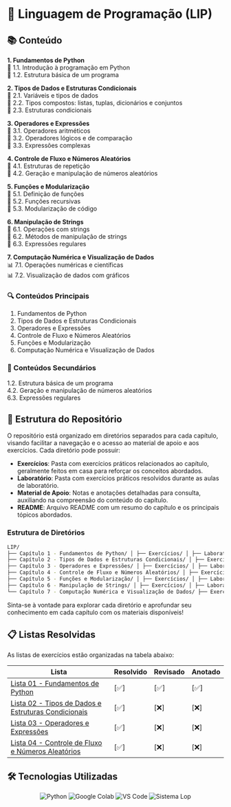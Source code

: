 # 🐍 Linguagem de Programação (LIP)

## 📚 Conteúdo

**1. Fundamentos de Python**  
📖 1.1. Introdução à programação em Python  
📖 1.2. Estrutura básica de um programa  

**2. Tipos de Dados e Estruturas Condicionais**  
📑 2.1. Variáveis e tipos de dados  
📑 2.2. Tipos compostos: listas, tuplas, dicionários e conjuntos  
📑 2.3. Estruturas condicionais  

**3. Operadores e Expressões**  
🧩 3.1. Operadores aritméticos  
🧩 3.2. Operadores lógicos e de comparação  
🧩 3.3. Expressões complexas  

**4. Controle de Fluxo e Números Aleatórios**  
🧱 4.1. Estruturas de repetição  
🧱 4.2. Geração e manipulação de números aleatórios  

**5. Funções e Modularização**  
🔧 5.1. Definição de funções  
🔧 5.2. Funções recursivas  
🔧 5.3. Modularização de código  

**6. Manipulação de Strings**  
📂 6.1. Operações com strings  
📂 6.2. Métodos de manipulação de strings  
📂 6.3. Expressões regulares  

**7. Computação Numérica e Visualização de Dados**  
📊 7.1. Operações numéricas e científicas  
📊 7.2. Visualização de dados com gráficos  

### 🔍 Conteúdos Principais
1. Fundamentos de Python  
2. Tipos de Dados e Estruturas Condicionais  
3. Operadores e Expressões  
4. Controle de Fluxo e Números Aleatórios  
5. Funções e Modularização  
7. Computação Numérica e Visualização de Dados  

### 🚨 Conteúdos Secundários
1.2. Estrutura básica de um programa  
4.2. Geração e manipulação de números aleatórios  
6.3. Expressões regulares  

## 📂 Estrutura do Repositório

O repositório está organizado em diretórios separados para cada capítulo, visando facilitar a navegação e o acesso ao material de apoio e aos exercícios. Cada diretório pode possuir:

- **Exercícios**: Pasta com exercícios práticos relacionados ao capítulo, geralmente feitos em casa para reforçar os conceitos abordados.
- **Laboratório**: Pasta com exercícios práticos resolvidos durante as aulas de laboratório.
- **Material de Apoio**: Notas e anotações detalhadas para consulta, auxiliando na compreensão do conteúdo do capítulo.
- **README**: Arquivo README com um resumo do capítulo e os principais tópicos abordados.

### Estrutura de Diretórios

``` bash
LIP/ 
├── Capítulo 1 - Fundamentos de Python/ │ ├── Exercícios/ │ ├── Laboratório/ │ ├── Material-Apoio/ │ │ └── Anotações/ │ └── README.md 
├── Capítulo 2 - Tipos de Dados e Estruturas Condicionais/ │ ├── Exercícios/ │ ├── Laboratório/ │ ├── Material-Apoio/ │ │ └── Anotações/ │ └── README.md 
├── Capítulo 3 - Operadores e Expressões/ │ ├── Exercícios/ │ ├── Laboratório/ │ ├── Material-Apoio/ │ │ └── Anotações/ │ └── README.md 
├── Capítulo 4 - Controle de Fluxo e Números Aleatórios/ │ ├── Exercícios/ │ ├── Laboratório/ │ ├── Material-Apoio/ │ │ └── Anotações/ │ └── README.md 
├── Capítulo 5 - Funções e Modularização/ │ ├── Exercícios/ │ ├── Laboratório/ │ ├── Material-Apoio/ │ │ └── Anotações/ │ └── README.md 
├── Capítulo 6 - Manipulação de Strings/ │ ├── Exercícios/ │ ├── Laboratório/ │ ├── Material-Apoio/ │ │ └── Anotações/ │ └── README.md 
└── Capítulo 7 - Computação Numérica e Visualização de Dados/ ├── Exercícios/ ├── Laboratório/ ├── Material-Apoio/ │ └── Anotações/ └── README.md
```

Sinta-se à vontade para explorar cada diretório e aprofundar seu conhecimento em cada capítulo com os materiais disponíveis!


## 📋 Listas Resolvidas

As listas de exercícios estão organizadas na tabela abaixo:

| Lista | Resolvido | Revisado | Anotado |
|----------------|-----------|----------|---------|
| [Lista 01 - Fundamentos de Python](linguagem-progamacao\capitulo-01\laboratorio\ch1)       | [✅]       | [✅]      | [✅]    |
| [Lista 02 - Tipos de Dados e Estruturas Condicionais](linguagem-progamacao\capitulo-02\laboratorio)       | [✅]       | [❌]      | [❌]     |
| [Lista 03 - Operadores e Expressões](linguagem-progamacao\capitulo-03\laboratorio)      | [✅]       | [❌]      | [❌]     |
| [Lista 04 - Controle de Fluxo e Números Aleatórios](linguagem-progamacao\capitulo-04\laboratorio)       | [✅]       | [❌]      | [❌]     |

## 🛠️ Tecnologias Utilizadas

<div align="center" display="inline-block">
  <img src="https://img.shields.io/badge/Python-3776AB?style=for-the-badge&logo=python&logoColor=white" alt="Python" /> 
  <img src="https://img.shields.io/badge/Google%20Colab-F9AB00?style=for-the-badge&logo=google-colab&logoColor=white" alt="Google Colab" />
  <img src="https://img.shields.io/badge/VS_Code-0078D4?style=for-the-badge&logo=visual-studio-code&logoColor=white" alt="VS Code" />
  <img src="https://img.shields.io/badge/Sistema%20Lop-000000?style=for-the-badge&logo=null&logoColor=white" alt="Sistema Lop" />
</div>


